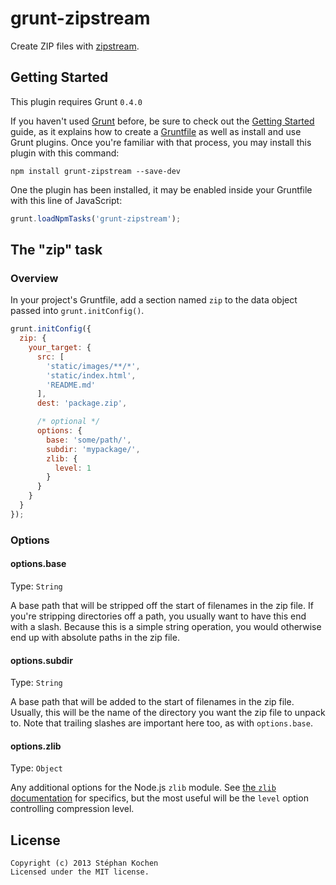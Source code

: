# grunt-zipstream

Create ZIP files with [zipstream].

 [zipstream]: https://github.com/wellawaretech/node-zipstream

## Getting Started

This plugin requires Grunt `0.4.0`

If you haven't used [Grunt](http://gruntjs.com/) before, be sure to check out
the [Getting Started](http://gruntjs.com/getting-started) guide, as it explains
how to create a [Gruntfile](http://gruntjs.com/sample-gruntfile) as well as
install and use Grunt plugins. Once you're familiar with that process, you may
install this plugin with this command:

```shell
npm install grunt-zipstream --save-dev
```

One the plugin has been installed, it may be enabled inside your Gruntfile with
this line of JavaScript:

```js
grunt.loadNpmTasks('grunt-zipstream');
```

## The "zip" task

### Overview
In your project's Gruntfile, add a section named `zip` to the data object
passed into `grunt.initConfig()`.

```js
grunt.initConfig({
  zip: {
    your_target: {
      src: [
        'static/images/**/*',
        'static/index.html',
        'README.md'
      ],
      dest: 'package.zip',

      /* optional */
      options: {
        base: 'some/path/',
        subdir: 'mypackage/',
        zlib: {
          level: 1
        }
      }
    }
  }
});
```

### Options

#### options.base
Type: `String`

A base path that will be stripped off the start of filenames in the zip file.
If you're stripping directories off a path, you usually want to have this end
with a slash. Because this is a simple string operation, you would otherwise
end up with absolute paths in the zip file.

#### options.subdir
Type: `String`

A base path that will be added to the start of filenames in the zip file.
Usually, this will be the name of the directory you want the zip file to unpack
to. Note that trailing slashes are important here too, as with `options.base`.

#### options.zlib
Type: `Object`

Any additional options for the Node.js `zlib` module. See
[the `zlib` documentation] for specifics, but the most useful will be the
`level` option controlling compression level.

 [the `zlib` documentation]: http://nodejs.org/api/zlib.html#zlib_options

## License

    Copyright (c) 2013 Stéphan Kochen
    Licensed under the MIT license.
